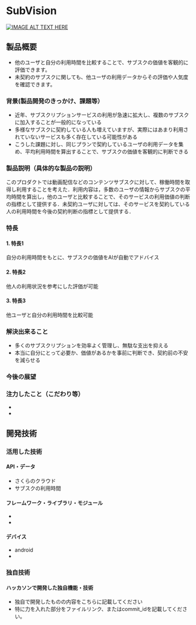 # SubVision

[![IMAGE ALT TEXT HERE](https://jphacks.com/wp-content/uploads/2024/07/JPHACKS2024_ogp.jpg)](https://www.youtube.com/watch?v=DZXUkEj-CSI)

## 製品概要
- 他のユーザと自分の利用時間を比較することで、サブスクの価値を客観的に評価できます。
- 未契約のサブスクに関しても、他ユーザの利用データからその評価や人気度を確認できます。
  
### 背景(製品開発のきっかけ、課題等）
- 近年、サブスクリプションサービスの利用が急速に拡大し、複数のサブスクに加入することが一般的になっている
- 多様なサブスクに契約している人も増えていますが、実際にはあまり利用されていないサービスも多く存在している可能性がある
- こうした課題に対し、同じプランで契約しているユーザの利用データを集め、平均利用時間を算出することで、サブスクの価値を客観的に判断できる
### 製品説明（具体的な製品の説明）
このプロダクトでは動画配信などのコンテンツサブスクに対して、稼働時間を取得し利用することを考えた．利用内容は，多数のユーザの情報からサブスクの平均時間を算出し，他のユーザと比較することで、そのサービスの利用価値の判断の指標として提供する．未契約ユーザに対しては、そのサービスを契約している人の利用時間を今後の契約判断の指標として提供する．
### 特長
#### 1. 特長1　
自分の利用時間をもとに、サブスクの価値をAIが自動でアドバイス
#### 2. 特長2
 他人の利用状況を参考にした評価が可能
#### 3. 特長3
他ユーザと自分の利用時間を比較可能
### 解決出来ること
- 多くのサブスクリプションを効率よく管理し、無駄な支出を抑える
- 本当に自分にとって必要か、価値があるかを事前に判断でき、契約前の不安を減らせる
### 今後の展望
### 注力したこと（こだわり等）
* 
* 

## 開発技術
### 活用した技術
#### API・データ
* さくらのクラウド
* サブスクの利用時間

#### フレームワーク・ライブラリ・モジュール
* 
* 

#### デバイス
* android
* 

### 独自技術
#### ハッカソンで開発した独自機能・技術
* 独自で開発したものの内容をこちらに記載してください
* 特に力を入れた部分をファイルリンク、またはcommit_idを記載してください。
